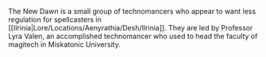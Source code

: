 The New Dawn is a small group of technomancers who appear to want less regulation for spellcasters in [[Ilrinia|Lore/Locations/Aenyrathia/Desh/Ilrinia]]. They are led by Professor Lyra Valen, an accomplished technomancer who used to head the faculty of magitech in Miskatonic University.
